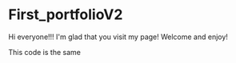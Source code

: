 # First_portfolioV2

Hi everyone!!! I'm glad that you visit my page! Welcome and enjoy!

This code is the same 
